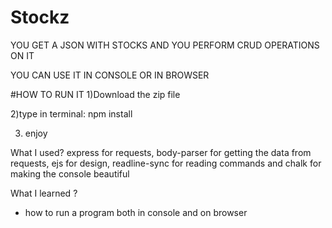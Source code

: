 # Stockz

YOU GET A JSON WITH STOCKS AND YOU PERFORM CRUD OPERATIONS ON IT

YOU CAN USE IT IN CONSOLE OR IN BROWSER

#HOW TO RUN IT
1)Download the zip file

2)type in terminal: npm install

3) enjoy


What I used?
express for requests, body-parser for getting the data from requests, ejs for design, readline-sync for reading commands and chalk for making the console beautiful


What I learned ?
* how to run a program both in console and on browser
